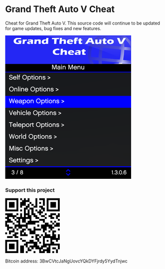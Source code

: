 # Grand Theft Auto V Cheat

Cheat for Grand Theft Auto V. This source code will continue to be updated for game updates, bug fixes and new features.

![](/preview_image.png)

### Support this project
![](/bitcoin.png)

Bitcoin address: 3BwCVtcJaNgUovcYQkDYFjrdy5YydTnjwc

